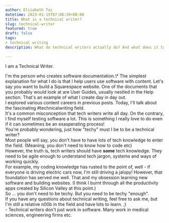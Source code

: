 ```yaml
---
author: Elizabeth Tai
datetime: 2023-01-15T07:08:39+08:00
title: What is a technical writer?
slug: technical-writer
featured: true
draft: false
tags:
- technical writing
description: What do technical writers actually do? And what does it take to be one?

---
```

I am a Technical Writer.

  
I'm the person who creates software documentation.\\* The simplest explanation for what I do is that I help users use software with content. Let's say you want to build a Squarespace website. One of the documents that you probably would look at are User Guides, usually nestled in the Help section. That's an example of what I create day in day out.  
I explored various content careers in previous posts. Today, I'll talk about the fascinating #technicalwriting field.  
It's a common misconception that tech writers write all day. On the contrary, I find myself testing software a lot. This is something I really love to do even if it can sometimes be an exasperating process!  
You're probably wondering, just how "techy" must I be to be a technical writer?  
Most people will say, you don't have to have lots of tech knowledge to enter the field. (Meaning, you don't need to know how to code etc)  
However, the truth is, tech writers should have __some__ tech knowledge. They need to be agile enough to understand tech jargon, systems and ways of working quickly.  
For example, my coding knowledge has rusted to the point of, well - if everyone is driving electric cars now, I'm still driving a jalopy! However, that foundation has served me well. That and my obsession learning new software and building websites. (I think I burnt through all the productivity apps created by Silicon Valley at this point.)  
So ... you don't need to be techy. But you need to be techy "enough".  
If you have any questions about technical writing, feel free to ask me, but I'm still a relative n00b in the field and have lots to learn. ;)  
\- Technical writers don't just work in software. Many work in medical sciences, engineering firms etc.